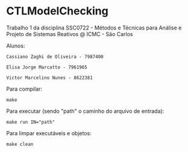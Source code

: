 # CTLModelChecking
Trabalho 1 da disciplina SSC0722 - Métodos e Técnicas para Análise e Projeto de Sistemas Reativos @ ICMC - São Carlos

Alunos:

	Cassiano Zaghi de Oliveira - 7987400

	Elisa Jorge Marcatto - 7961965

	Victor Marcelino Nunes - 8622381

Para compilar:
	
	make

Para executar (sendo "path" o caminho do arquivo de entrada):
	
	make run IN="path"

Para limpar executáveis e objetos:
	
	make clean
